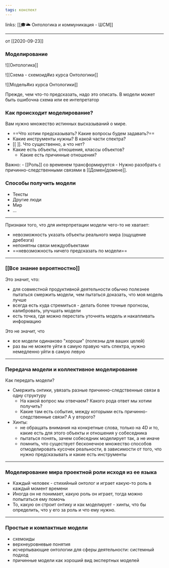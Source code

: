 ```yaml
---
tags: конспект
---
```

links: [[🎓🌥️ Онтологика и коммуникация - ШСМ]]

---

от [[2020-09-23]]

### Моделирование
![[Онтологика]]

![[Схема - схемоид#из курса Онтологики]]

![[Модель#из курса Онтологики]]

Прежде, чем что-то предсказать, надо это описать.
В модели может быть ошибочна схема или ее интепретатор

### Как происходит моделирование?
Вам нужно множество истинных высказываний о мире.
- ==Что хотим предсказывать? Какие вопросы будем задавать?==
- Какие инструменты нужны? В какой части спектра?
- [[ ]]. Что существенно, а что нет?
- Какие есть объекты, отношения, классы объектов?
    - Какие есть причинные отношения? 

Важно:
    - [[Роль]] со временем трансформируется
    - Нужно разобрать с причинно-следственными связями в [[Домен|домене]].

### Способы получить модели
- Тексты
- Другие люди
- Мир
- ...

---
Признаки того, что для интерпретации модели чего-то не хватает:
- невозможность указать объекты реального мира (ощущение дребезга)
- непонятны связи междуобъектами
- ==невозможность ничего предсказать по модели==

---
### [[Все знание вероятностно]]
Это значит, что:
- для совместной продуктивной деятельности обычно полезнее пытаться смержить модели, чем пытаться доказать, что моя модель лучше
- всегда есть куда стремиться - делать более точные прогнозы, калибровать, улучшать модели
- есть точка, где можно перестать уточнять модель и накапливать информацию

Это не значит, что
- все модели одинаково "хороши" (полезны для ваших целей)
- раз вы не можете уйти в самую правую чать спектра, нужно немедленно уйти в самую левую

---
### Передача модели и коллективное моделирование
Как передать модели?
- Смержить онтики, увязать разные причинно-следственные связи в одну структуру
    - На какой вопрос мы отвечаем? Какого рода ответ мы хотим получить?
    - Какие там есть события, между которыми есть причинно-следственные связи? А у второго?
- Хинты:
    - не обращать внимания на конкретные слова, только на 4D и то, какие есть для этого объекты и отношения у собеседника
    - пытаться понять, зачем собеседник моделирует так, а не иначе
    - помнить, что существует бесконечное множество способов отмоделировать кусочек реальности, в зависимости от того, что нужно предсказывать и какие есть инструменты

---
### Моделирование мира проектной роли исходя из ее языка
- Каждый человек - стихийный онтолог и играет какую-то роль в каждый момент времени
- Иногда он не понимает, какую роль он играет, тогда можно попытаться ему помочь
- То, какую он строит онтику и как моделирует - хинты, что бы определить, что у его за роль и что ему нужно.

---
### Простые и компактные модели
- схемоиды
- верхнеуровневые понятия
- исчерпывающие онтологии для сферы деятельности: системный подход
- причинные модели как хороший вид экспертных моделей